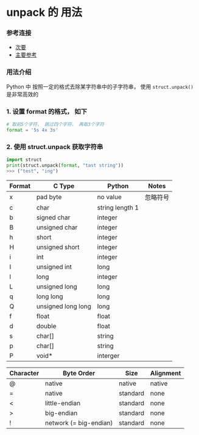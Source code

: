 # unpack 的 用法

### 参考连接 

+ [次要](https://blog.csdn.net/gracioushe/article/details/5915900)
+ [主要参考](https://cloud.tencent.com/developer/beta/article/1406350)

### 用法介绍

Python 中 按照一定的格式去除某字符串中的子字符串， 使用 `struct.unpack()` 是非常高效的

### 1. 设置 format 的格式， 如下

```python
# 取前5个字符， 跳过四个字符， 再取3个字符
format = '5s 4x 3s'
```

### 2. 使用 struct.unpack 获取字符串

```python
import struct
print(struct.unpack(format, "tast string"))
>>> ("test", "ing")
```

| Format | C Type | Python | Notes |
| --- | --- | --- | --- |
| x | pad byte | no value | 忽略符号 |
| c | char | string length 1 | |
| b | signed char | integer | |
| B | unsigned char | integer | |
| h | short | integer | |
| H | unsigned short | integer | |
| i | int | integer | |
| I | unsigned int | long | |
| l | long | integer | |
| L | unsigned long | long | |
| q | long long | long | |
| Q | unsigned long long | long | |
| f | float | float | |
| d | double | float | |
| s | char[] | string | |
| p | char[] | string | |
| P | void* | interger | |


| Character | Byte Order | Size | Alignment |
| ---- | ---- | ---- | ---- |
| @ | native | native | native |
| = | native | standard | none |
| < | little-endian | standard | none |
| > | big-endian | standard | none |
| ! | network (= big-endian) | standard | none |
